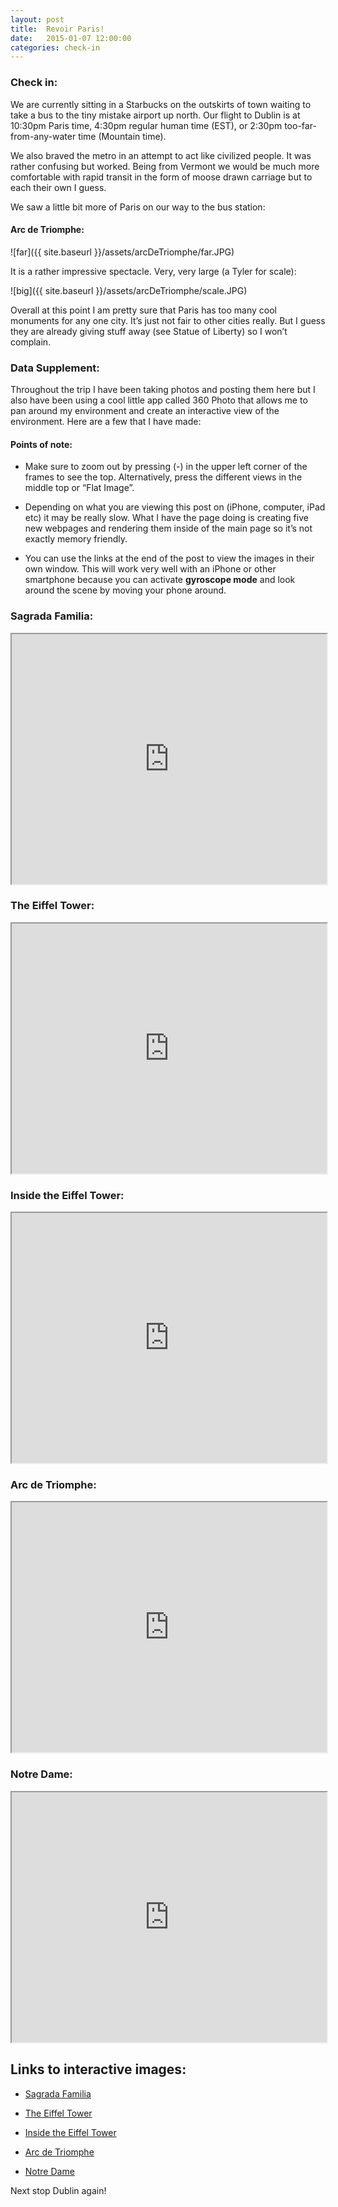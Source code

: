 ```yaml
---
layout: post
title:  Revoir Paris!
date:   2015-01-07 12:00:00
categories: check-in
---
```


### Check in: 
We are currently sitting in a Starbucks on the outskirts of town waiting to take a bus to the tiny mistake airport up north. Our flight to Dublin is at 10:30pm Paris time, 4:30pm regular human time (EST), or 2:30pm too-far-from-any-water time (Mountain time). 

We also braved the metro in an attempt to act like civilized people. It was rather confusing but worked. Being from Vermont we would be much more comfortable with rapid transit in the form of moose drawn carriage but to each their own I guess. 

We saw a little bit more of Paris on our way to the bus station:

#### Arc de Triomphe: 

![far]({{ site.baseurl }}/assets/arcDeTriomphe/far.JPG)

It is a rather impressive spectacle. Very, very large (a Tyler for scale):

![big]({{ site.baseurl }}/assets/arcDeTriomphe/scale.JPG)

Overall at this point I am pretty sure that Paris has too many cool monuments for any one city. It’s just not fair to other cities really. But I guess they are already giving stuff away (see Statue of Liberty) so I won’t complain. 


### Data Supplement: 

Throughout the trip I have been taking photos and posting them here but I also have been using a cool little app called 360 Photo that allows me to pan around my environment and create an interactive view of the environment. Here are a few that I have made: 

#### Points of note:
- Make sure to zoom out by pressing (-) in the upper left corner of the frames to see the top. Alternatively, press the different views in the middle top or “Flat Image”.  

- Depending on what you are viewing this post on (iPhone, computer, iPad etc) it may be really slow. What I have the page doing is creating five new webpages and rendering them inside of the main page so it’s not exactly memory friendly. 

- You can use the links at the end of the post to view the images in their own window. This will work very well with an iPhone or other smartphone because you can activate __gyroscope mode__ and look around the scene by moving your phone around. 

### Sagrada Familia: 
<iframe width="100%" height="400px" src="http://360.io/TWRAZH
" name="iframe_a"></iframe>

### The Eiffel Tower:
<iframe width="100%" height="400px" src="http://360.io/MZswFt" name="iframe_a"></iframe>

### Inside the Eiffel Tower: 
<iframe width="100%" height="400px" src="http://360.io/Prbgr5
" name="iframe_a"></iframe>

### Arc de Triomphe: 
<iframe width="100%" height="400px" src="http://360.io/MRKqmL
" name="iframe_a"></iframe>

### Notre Dame: 
<iframe width="100%" height="400px" src="http://360.io/r8XYbt
" name="iframe_a"></iframe>


## Links to interactive images: 

- [Sagrada Familia](http://360.io/TWRAZH)

- [The Eiffel Tower](http://360.io/MZswFt)

- [Inside the Eiffel Tower](http://360.io/Prbgr5) 

- [Arc de Triomphe](http://360.io/MRKqmL) 

- [Notre Dame](http://360.io/r8XYbt) 

Next stop Dublin again!

[jekyll]:      http://jekyllrb.com
[jekyll-gh]:   https://github.com/jekyll/jekyll
[jekyll-help]: https://github.com/jekyll/jekyll-help
